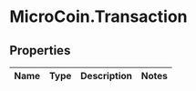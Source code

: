 # MicroCoin.Transaction

## Properties
Name | Type | Description | Notes
------------ | ------------- | ------------- | -------------


